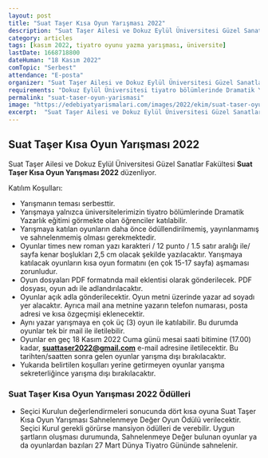 ```yaml
---
layout: post
title: "Suat Taşer Kısa Oyun Yarışması 2022"
description: "Suat Taşer Ailesi ve Dokuz Eylül Üniversitesi Güzel Sanatlar Fakültesi 'Suat Taşer Kısa Oyun Yarışması 2022' düzenliyor."
category: articles
tags: [kasım 2022, tiyatro oyunu yazma yarışması, üniversite]
lastDate: 1668718800
dateHuman: "18 Kasım 2022"
comTopic: "Serbest"
attendance: "E-posta"
organizer: "Suat Taşer Ailesi ve Dokuz Eylül Üniversitesi Güzel Sanatlar Fakültesi"
requirements: "Dokuz Eylül Üniversitesi tiyatro bölümlerinde Dramatik Yazarlık eğitimi gören öğrenciler katılabilir."
permalink: "suat-taser-oyun-yarismasi"
image: "https://edebiyatyarismalari.com/images/2022/ekim/suat-taser-oyun-yarismasi.jpg"
excerpt:  "Suat Taşer Ailesi ve Dokuz Eylül Üniversitesi Güzel Sanatlar Fakültesi <strong> Suat Taşer Kısa Oyun Yarışması 2022 </strong> düzenliyor."
---
```


## Suat Taşer Kısa Oyun Yarışması 2022
Suat Taşer Ailesi ve Dokuz Eylül Üniversitesi Güzel Sanatlar Fakültesi **Suat Taşer Kısa Oyun Yarışması 2022** düzenliyor.  

Katılım Koşulları:
- Yarışmanın teması serbesttir.
- Yarışmaya yalnızca üniversitelerimizin tiyatro bölümlerinde Dramatik Yazarlık eğitimi görmekte olan öğrenciler katılabilir.
- Yarışmaya katılan oyunların daha önce ödüllendirilmemiş, yayınlanmamış ve sahnelenmemiş olması gerekmektedir.
- Oyunlar times new roman yazı karakteri / 12 punto / 1.5 satır aralığı ile/ sayfa kenar boşlukları 2,5 cm olacak şekilde yazılacaktır. Yarışmaya katılacak oyunların kısa oyun formatını (en çok 15-17 sayfa) aşmaması zorunludur.
- Oyun dosyaları PDF formatında mail eklentisi olarak gönderilecek. PDF dosyası, oyun adı ile adlandırılacaktır.
- Oyunlar açık adla gönderilecektir. Oyun metni üzerinde yazar ad soyadı yer alacaktır. Ayrıca mail ana metnine yazarın telefon numarası, posta adresi ve kısa özgeçmişi eklenecektir.
- Aynı yazar yarışmaya en çok üç (3) oyun ile katılabilir. Bu durumda oyunlar tek bir mail ile iletilebilir.
- Oyunlar en geç 18 Kasım 2022 Cuma günü mesai saati bitimine (17.00) kadar, **suattaser2022@gmail.com** e-mail adresine iletilecektir. Bu tarihten/saatten sonra gelen oyunlar yarışma dışı bırakılacaktır.
- Yukarıda belirtilen koşulları yerine getirmeyen oyunlar yarışma sekreterliğince yarışma dışı bırakılacaktır.


### Suat Taşer Kısa Oyun Yarışması 2022 Ödülleri
- Seçici Kurulun değerlendirmeleri sonucunda dört kısa oyuna Suat Taşer Kısa Oyun Yarışması Sahnelenmeye Değer Oyun Ödülü verilecektir. Seçici Kurul gerekli görürse mansiyon ödülleri de verebilir. Uygun şartların oluşması durumunda, Sahnelenmeye Değer bulunan oyunlar ya da oyunlardan bazıları 27 Mart Dünya Tiyatro Gününde sahnelenir.